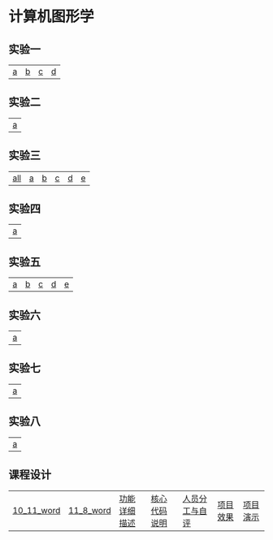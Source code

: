 # 计算机图形学

## 实验一

| |  |  |  |
| ----- | ----- | ----- | ----- |
|[a](./test1/a_r.html)|[b](./test1/b_r_t.html)|[c](./test1/c_r_t.html)|[d](./test1/d_r_t.html)|



## 实验二

||
|-|
|[a](./test2/test2.html)|


## 实验三

| | | | | | |
|-|-|-|-|-|-|
|[all](./test3/all.html)|[a](./test3/a.html)|[b](./test3/b.html)|[c](./test3/c.html)|[d](./test3/d.html)|[e](./test3/e.html)|

## 实验四

|  |
|-|
|[a](./test4/fengche.html)|

## 实验五

| |  |  |  | |
| ----- | ----- | ----- | ----- |----- |
|[a](./test5/a_xuanzhuan.html)|[b](./test5/b_pinyi.html)|[c](./test5/c_suofang.html)|[d](./test5/d_genzong.html)|[e](./test5/e_zheng_duobianxing.html)|


## 实验六

|  |
|-|
|[a](./test6/obj_show.html)|

## 实验七

|  |
|-|
|[a](./test7/test7.html)|

## 实验八

|  |
|-|
|[a](./test8/test8.html)|

## 课程设计

| | | | | | | |
|-|-|-|-|-|-|-|
|[10_11_word](./curriculum_design/10_11_word.pdf)|[11_8_word](./curriculum_design/11_8_word.pdf)|[功能详细描述](./curriculum_design/功能详细描述.pdf)|[核心代码说明](./curriculum_design/核心代码说明.pdf)|[人员分工与自评](./curriculum_design/人员分工与自评.pdf)|[项目效果](./curriculum_design/Fire_fighting_robot/move.html)|[项目演示](./curriculum_design/项目演示.pptx)|

